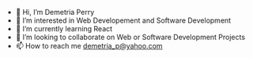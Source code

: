 - 👋 Hi, I’m Demetria Perry
- 👀 I’m interested in Web Developement and Software Development
- 🌱 I’m currently learning React
- 💞️ I’m looking to collaborate on Web or Software Development Projects
- 📫 How to reach me demetria_p@yahoo.com

<!---
Perry2314/Perry2314 is a ✨ special ✨ repository because its `README.md` (this file) appears on your GitHub profile.
You can click the Preview link to take a look at your changes.
--->
